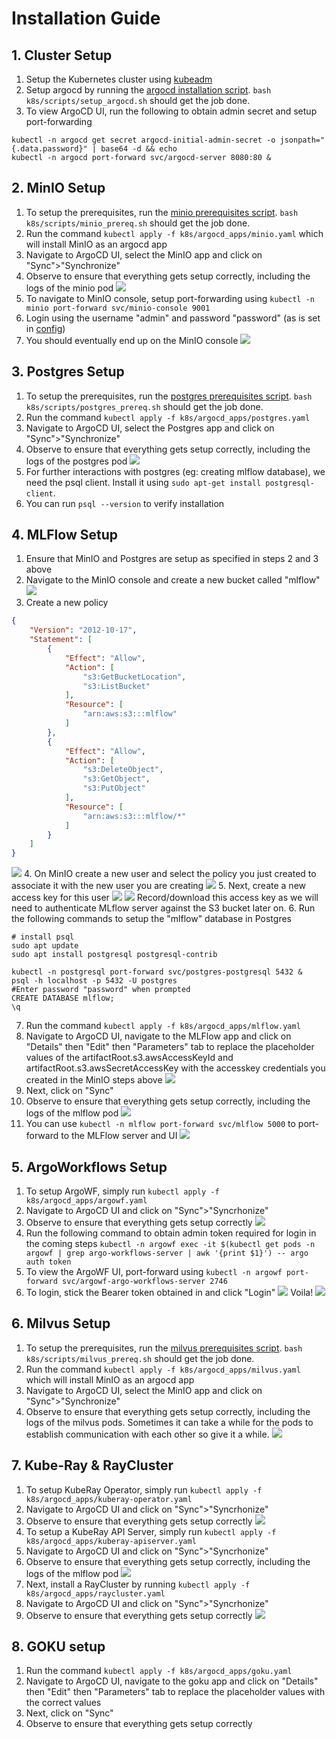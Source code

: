# Installation Guide

## 1. Cluster Setup
1. Setup the Kubernetes cluster using [kubeadm](setup_k8s.md)
2. Setup argocd by running the [argocd installation script](../k8s/scripts/setup_argocd.sh). `bash k8s/scripts/setup_argocd.sh` should get the job done.
3. To view ArgoCD UI, run the following to obtain admin secret and setup port-forwarding
```shell
kubectl -n argocd get secret argocd-initial-admin-secret -o jsonpath="{.data.password}" | base64 -d && echo
kubectl -n argocd port-forward svc/argocd-server 8080:80 &
```

## 2. MinIO Setup
1. To setup the prerequisites, run the [minio prerequisites script](../k8s/scripts/minio_prereq.sh). `bash k8s/scripts/minio_prereq.sh` should get the job done.
2. Run the command `kubectl apply -f k8s/argocd_apps/minio.yaml` which will install MinIO as an argocd app
3. Navigate to ArgoCD UI, select the MinIO app and click on "Sync">"Synchronize"
4. Observe to ensure that everything gets setup correctly, including the logs of the minio pod
![](assets/screenshots/minio_argocd.png)
5. To navigate to MinIO console, setup port-forwarding using `kubectl -n minio port-forward svc/minio-console 9001`
6. Login using the username "admin" and password "password" (as is set in [config](../k8s/argocd_apps/minio.yaml))
7. You should eventually end up on the MinIO console
![](assets/screenshots/minio.png)

## 3. Postgres Setup
1. To setup the prerequisites, run the [postgres prerequisites script](../k8s/scripts/postgres_prereq.sh). `bash k8s/scripts/postgres_prereq.sh` should get the job done.
2. Run the command `kubectl apply -f k8s/argocd_apps/postgres.yaml`
3. Navigate to ArgoCD UI, select the Postgres app and click on "Sync">"Synchronize"
4. Observe to ensure that everything gets setup correctly, including the logs of the postgres pod
![](assets/screenshots/potgres_argocd.png)
5. For further interactions with postgres (eg: creating mlflow database), we need the psql client. Install it using `sudo apt-get install postgresql-client`.
6. You can run `psql --version` to verify installation

## 4. MLFlow Setup
1. Ensure that MinIO and Postgres are setup as specified in steps 2 and 3 above
2. Navigate to the MinIO console and create a new bucket called "mlflow" ![](assets/screenshots/mlflow_bucket.png)
3. Create a new policy
```json
{
    "Version": "2012-10-17",
    "Statement": [
        {
            "Effect": "Allow",
            "Action": [
                "s3:GetBucketLocation",
                "s3:ListBucket"
            ],
            "Resource": [
                "arn:aws:s3:::mlflow"
            ]
        },
        {
            "Effect": "Allow",
            "Action": [
                "s3:DeleteObject",
                "s3:GetObject",
                "s3:PutObject"
            ],
            "Resource": [
                "arn:aws:s3:::mlflow/*"
            ]
        }
    ]
}
```
![](../docs/assets/screenshots/create_policy_minio.png)
4. On MinIO create a new user and select the policy you just created to associate it with the new user you are creating
![](../docs/assets/screenshots/create_user_minio.png)
5. Next, create a new access key for this user
![](../docs/assets/screenshots/ak1_minio.png)
![](../docs/assets/screenshots/ak2_minio.png)
Record/download this access key as we will need to authenticate MLflow server against the S3 bucket later on.
6. Run the following commands to setup the "mlflow" database in Postgres
```shell
# install psql
sudo apt update
sudo apt install postgresql postgresql-contrib

kubectl -n postgresql port-forward svc/postgres-postgresql 5432 &
psql -h localhost -p 5432 -U postgres
#Enter password "password" when prompted
CREATE DATABASE mlflow;
\q
```
7. Run the command `kubectl apply -f k8s/argocd_apps/mlflow.yaml`
8. Navigate to ArgoCD UI, navigate to the MLFlow app and click on "Details" then "Edit" then "Parameters" tab to replace the placeholder values of the artifactRoot.s3.awsAccessKeyId and artifactRoot.s3.awsSecretAccessKey with the accesskey credentials you created in the MinIO steps above
![](../docs/assets/screenshots/mlflow_creds.png)
9. Next, click on "Sync"
10. Observe to ensure that everything gets setup correctly, including the logs of the mlflow pod
![](assets/screenshots/mlflow_argocd.png)
11. You can use `kubectl -n mlflow port-forward svc/mlflow 5000` to port-forward to the MLFlow server and UI
![](assets/screenshots/mlflow.png)

## 5. ArgoWorkflows Setup
1. To setup ArgoWF, simply run `kubectl apply -f k8s/argocd_apps/argowf.yaml`
2. Navigate to ArgoCD UI and click on "Sync">"Syncrhonize"
3. Observe to ensure that everything gets setup correctly
![](assets/screenshots/argowf_argocd.png)
4. Run the following command to obtain admin token required for login in the coming steps
`kubectl -n argowf exec -it $(kubectl get pods -n argowf | grep argo-workflows-server | awk '{print $1}') -- argo auth token`
5. To view the ArgoWF UI, port-forward using `kubectl -n argowf port-forward svc/argowf-argo-workflows-server 2746`
6. To login, stick the Bearer token obtained in and click "Login"
![](assets/screenshots/argowf_login.png)
Voila!
![](assets/screenshots/argowf_landing.png)

## 6. Milvus Setup
1. To setup the prerequisites, run the [milvus prerequisites script](../k8s/scripts/milvus_prereq.sh). `bash k8s/scripts/milvus_prereq.sh` should get the job done.
2. Run the command `kubectl apply -f k8s/argocd_apps/milvus.yaml` which will install MinIO as an argocd app
3. Navigate to ArgoCD UI, select the MinIO app and click on "Sync">"Synchronize"
4. Observe to ensure that everything gets setup correctly, including the logs of the milvus pods. Sometimes it can take a while for the pods to establish communication with each other so give it a while.
![](assets/screenshots/milvus_argocd.png)

## 7. Kube-Ray & RayCluster
1. To setup KubeRay Operator, simply run `kubectl apply -f k8s/argocd_apps/kuberay-operator.yaml`
2. Navigate to ArgoCD UI and click on "Sync">"Syncrhonize"
3. Observe to ensure that everything gets setup correctly
![](assets/screenshots/rayoperator_argocd.png)
4. To setup a KubeRay API Server, simply run `kubectl apply -f k8s/argocd_apps/kuberay-apiserver.yaml`
5. Navigate to ArgoCD UI and click on "Sync">"Syncrhonize"
6. Observe to ensure that everything gets setup correctly, including the logs of the mlflow pod
![](assets/screenshots/kuberayapiserver_argocd.png)
7. Next, install a RayCluster by running `kubectl apply -f k8s/argocd_apps/raycluster.yaml`
8. Navigate to ArgoCD UI and click on "Sync">"Syncrhonize"
9. Observe to ensure that everything gets setup correctly
![](assets/screenshots/raycluster_argocd.png)

## 8. GOKU setup
1. Run the command `kubectl apply -f k8s/argocd_apps/goku.yaml`
2. Navigate to ArgoCD UI, navigate to the goku app and click on "Details" then "Edit" then "Parameters" tab to replace the placeholder values with the correct values
3. Next, click on "Sync"
4. Observe to ensure that everything gets setup correctly


